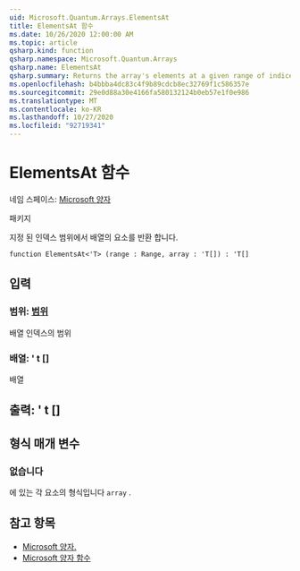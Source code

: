 ```yaml
---
uid: Microsoft.Quantum.Arrays.ElementsAt
title: ElementsAt 함수
ms.date: 10/26/2020 12:00:00 AM
ms.topic: article
qsharp.kind: function
qsharp.namespace: Microsoft.Quantum.Arrays
qsharp.name: ElementsAt
qsharp.summary: Returns the array's elements at a given range of indices.
ms.openlocfilehash: b4bbba4dc83c4f9b89cdcb8ec32769f1c586357e
ms.sourcegitcommit: 29e0d88a30e4166fa580132124b0eb57e1f0e986
ms.translationtype: MT
ms.contentlocale: ko-KR
ms.lasthandoff: 10/27/2020
ms.locfileid: "92719341"
---
```

# <a name="elementsat-function"></a>ElementsAt 함수

네임 스페이스: [Microsoft 양자](xref:Microsoft.Quantum.Arrays)

패키지 [](https://nuget.org/packages/)


지정 된 인덱스 범위에서 배열의 요소를 반환 합니다.

```qsharp
function ElementsAt<'T> (range : Range, array : 'T[]) : 'T[]
```


## <a name="input"></a>입력

### <a name="range--range"></a>범위: [범위](xref:microsoft.quantum.lang-ref.range)

배열 인덱스의 범위


### <a name="array--t"></a>배열: ' t []

배열



## <a name="output--t"></a>출력: ' t []



## <a name="type-parameters"></a>형식 매개 변수

### <a name="t"></a>없습니다

에 있는 각 요소의 형식입니다 `array` .

## <a name="see-also"></a>참고 항목

- [Microsoft 양자.](xref:Microsoft.Quantum.Arrays.ElementAt)
- [Microsoft 양자 함수](xref:Microsoft.Quantum.Arrays.LookupFunction)